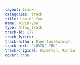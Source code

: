 ```yaml
---
layout: track
categories: track
title: Lovin' You
name: lovin-you
type: ahfow_track
track-id: 177
track-lyrics: 
track-author: Riperton/Rudolph
track-sort: "LOVIN' YOU"
track-original: Riperton, Minnie
cover: true
---
```

